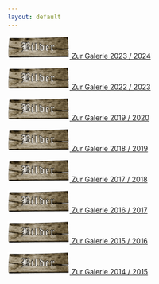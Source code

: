 ```yaml
---
layout: default
---
```


[![Galerien](./assets/img/brettbilder.png 'Galerien 2023') Zur Galerie 2023 / 2024 ](./2023/2023.html)

[![Galerien](./assets/img/brettbilder.png 'Galerien 2022') Zur Galerie 2022 / 2023 ](./2022/2022.html)

[![Galerien](./assets/img/brettbilder.png 'Galerien 2019') Zur Galerie 2019 / 2020 ](./2019/2019.html)

[![Galerien](./assets/img/brettbilder.png 'Galerien 2018') Zur Galerie 2018 / 2019 ](./2018/2018.html)

[![Galerien](./assets/img/brettbilder.png 'Galerien 2017') Zur Galerie 2017 / 2018 ](./2017/2017.html)

[![Galerien](./assets/img/brettbilder.png 'Galerien 2016') Zur Galerie 2016 / 2017 ](./2016/2016.html)

[![Galerien](./assets/img/brettbilder.png 'Galerien 2015') Zur Galerie 2015 / 2016 ](./2015/2015.html)

[![Galerien](./assets/img/brettbilder.png 'Galerien 2014') Zur Galerie 2014 / 2015 ](./2014/2014.html)